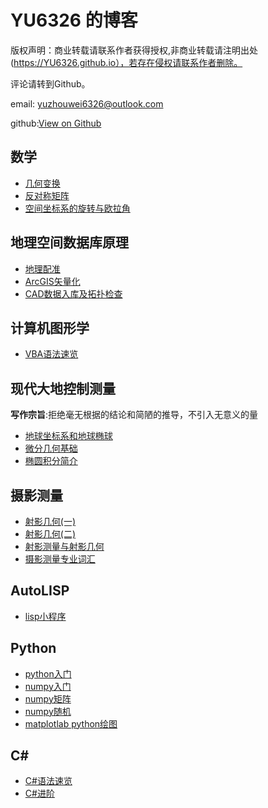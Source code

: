 # YU6326 的博客

版权声明：商业转载请联系作者获得授权,非商业转载请注明出处(https://YU6326.github.io），若存在侵权请联系作者删除。

评论请转到Github。

email: yuzhouwei6326@outlook.com

github:[View on Github](https://github.com/YU6326/YU6326.github.io)

## 数学

* [几何变换](posts/2017-10-17-坐标变换.html)
* [反对称矩阵](posts/2017-11-5-matrix1.html)
* [空间坐标系的旋转与欧拉角](posts/2017-11-5-rotation.html)

## 地理空间数据库原理

* [地理配准](posts/2017-10-15-地理配准.md)
* [ArcGIS矢量化](posts/2017-10-15-矢量化.md)
* [CAD数据入库及拓扑检查](posts/2017-10-15-数据入库.md)

## 计算机图形学

* [VBA语法速览](posts/2017-10-17-VBA语法.md)

## 现代大地控制测量

**写作宗旨**:拒绝毫无根据的结论和简陋的推导，不引入无意义的量
* [地球坐标系和地球椭球](posts/2017-10-15-geodesy-chapter2.html)
* [微分几何基础](posts/2017-10-15-diffgeo.html)
* [椭圆积分简介](posts/2017-11-3-ellipse.html)

## 摄影测量

* [射影几何(一)](posts/2017-10-17-projgeo.html)
* [射影几何(二)](posts/2017-11-7-projgeo2.html)
* [射影测量与射影几何](posts/2017-11-14-projgeo-name.html)
* [摄影测量专业词汇](posts/2017-10-17-vocabulary.md)

## AutoLISP

* [lisp小程序](posts/2017-10-16-lisp.md)

## Python

* [python入门](posts/2017-11-2-python.md)
* [numpy入门](posts/2017-11-2-numpy.md)
* [numpy矩阵](posts/2017-11-4-numpymat.md)
* [numpy随机](posts/2017-11-4-numpyrandom.html)
* [matplotlab python绘图](posts/2017-11-4-matplotlab.md)

## C\#

* [C#语法速览](posts/2017-11-7-Csharp.md)
* [C#进阶](posts/2017-11-11-Csharp2.md)